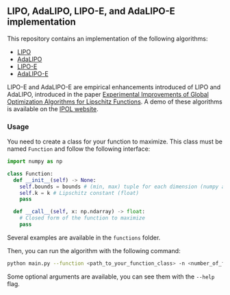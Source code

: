 ## LIPO, AdaLIPO, LIPO-E, and AdaLIPO-E implementation

This repository contains an implementation of the following algorithms:
- [LIPO](https://arxiv.org/abs/2006.04779)
- [AdaLIPO](https://arxiv.org/abs/2006.04779)
- [LIPO-E](https://www.ipol.im/pub/pre/469/)
- [AdaLIPO-E](https://www.ipol.im/pub/pre/469/)

LIPO-E and AdaLIPO-E are empirical enhancements introduced of LIPO and AdaLIPO, introduced in the paper [Experimental Improvements of Global Optimization Algorithms for Lipschitz Functions](https://www.ipol.im/pub/pre/469/).
A demo of these algorithms is available on the [IPOL website](https://ipolcore.ipol.im/demo/clientApp/demo.html?id=469).

### Usage
You need to create a class for your function to maximize. This class must be named `Function` and follow the following interface:
```python
import numpy as np

class Function:
  def __init__(self) -> None:
    self.bounds = bounds # (min, max) tuple for each dimension (numpy array)
    self.k = k # Lipschitz constant (float)
    pass

  def __call__(self, x: np.ndarray) -> float:
    # Closed form of the function to maximize
    pass
```

Several examples are available in the `functions` folder.

Then, you can run the algorithm with the following command:
```bash
python main.py --function <path_to_your_function_class> -n <number_of_function_eval>
```
Some optional arguments are available, you can see them with the `--help` flag.